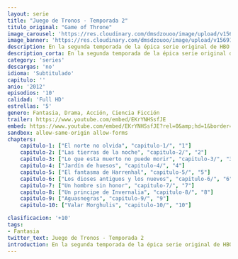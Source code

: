 ```yaml
---
layout: serie
title: "Juego de Tronos - Temporada 2"
titulo_original: "Game of Throne"
image_carousel: 'https://res.cloudinary.com/dmsdzouoo/image/upload/v1569176892/juego2-min_mmixgj.jpg'
image_banner: 'https://res.cloudinary.com/dmsdzouoo/image/upload/v1569176893/cq5dam.web_.1200.675-678x381-min_lniy1l.jpg'
description: En la segunda temporada de la épica serie original de HBO Game of Thrones, reyes de todos los lugares del continente ficticio de Westeros luchan por el Trono de Hierro. A medida que el invierno se acerca, el cruel y joven Joffrey ocupa el Trono en King´s Landing, asesorado por su insidiosa madre Cersei y su tío Tyrion, quien ha sido nombrado la nueva Mano del Rey. Pero el poder que mantienen los Lannister se ve amenazado en varios frentes, con dos Baretheon proclamados reyes y Robb Stark luchando como el Rey del Norte. Mientras tanto, un nuevo líder está surgiendo entre los salvajes del norte del Muro, sumando nuevos peligros para Jon Snow y la Guardia Nocturna, mientras Daenerys Targaryen busca reforzar su reducido poder en el Este con sus dragones recién nacidos. Con rivalidades y acuerdos, rencores y alianzas, la Segunda Temporada es un emocionante viaje a través de un maravilloso e inolvidable paisaje. Basada en los best-sellers de George R.R. Martin, Game of Thrones es una historia de engaño y traición, nobleza y honor, conquista y triunfo.
description_corta: En la segunda temporada de la épica serie original de HBO Game of Thrones, reyes de todos los lugares del continente ficticio de Westeros luchan por el Trono de Hierro. A medida que el invierno se acerca, el cruel y joven Joffrey ocupa el Trono en King´s Landing, asesorado por su
category: 'series'
descargas: 'no'
idioma: 'Subtitulado'
capitulo: ''
anio: '2012'
episodios: '10'
calidad: 'Full HD'
estrellas: '5'
genero: Fantasia, Drama, Acción, Ciencia Ficción
trailer: https://www.youtube.com/embed/EKrYNHSsfJE
embed: https://www.youtube.com/embed/EKrYNHSsfJE?rel=0&amp;hd=1&border=0&wmode=opaque&enablejsapi=1&modestbranding=1&controls=1&showinfo=1
sandbox: allow-same-origin allow-forms 
chapters:
    capitulo-1: ["El norte no olvida", "capitulo-1/", "1"]
    capitulo-2: ["Las tierras de la noche", "capitulo-2/", "2"]
    capitulo-3: ["Lo que esta muerto no puede morir", "capitulo-3/", "3"]
    capitulo-4: ["Jardín de huesos", "capitulo-4/", "4"]
    capitulo-5: ["El fantasma de Harrenhal", "capitulo-5/", "5"]
    capitulo-6: ["Los dioses antiguos y los nuevos", "capitulo-6/", "6"]
    capitulo-7: ["Un hombre sin honor", "capitulo-7/", "7"]
    capitulo-8: ["Un principe de Invernalia", "capitulo-8/", "8"]
    capitulo-9: ["Aguasnegras", "capitulo-9/", "9"]
    capitulo-10: ["Valar Morghulis", "capitulo-10/", "10"]

clasificacion: '+10'
tags:
- Fantasia
twitter_text: Juego de Tronos - Temporada 2
introduction: En la segunda temporada de la épica serie original de HBO Game of Thrones, reyes de todos los lugares del continente ficticio de Westeros luchan por el Trono de Hierro. A medida que el invierno se acerca, el cruel y joven Joffrey ocupa el Trono en King´s Landing, asesorado por su
---
```













